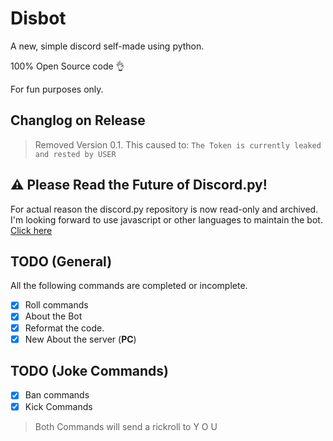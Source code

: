 # Disbot

A new, simple discord self-made using python.

100% Open Source code 👌

For fun purposes only.

## Changlog on Release
> Removed Version 0.1. This caused to: `The Token is currently leaked and rested by USER`

## ⚠ Please Read the Future of Discord.py!
For actual reason the discord.py repository is now read-only and archived. I'm looking forward to use javascript or other languages to maintain the bot.
[Click here](https://gist.github.com/Rapptz/4a2f62751b9600a31a0d3c78100287f1)


## TODO (General)

All the following commands are completed or incomplete.

- [X] Roll commands
- [X] About the Bot
- [X] Reformat the code.
- [X] New About the server (**PC**)

## TODO (Joke Commands)

- [X] Ban commands
- [X] Kick Commands
> Both Commands will send a rickroll to Y O U
